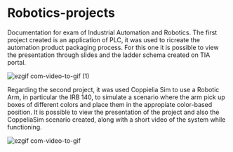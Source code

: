 # Robotics-projects

Documentation for exam of Industrial Automation and Robotics.
The first project created is an application of PLC, it was used to ricreate the automation product packaging process.
For this one it is possible to view the presentation through slides and the ladder schema created on TIA portal.

![ezgif com-video-to-gif (1)](https://github.com/Immaioz/IAAR/assets/49716352/1896b901-e3aa-4da5-b5f1-bfe9b325f5fa)


Regarding the second project, it was used Coppielia Sim to use a Robotic Arm, in particular the IRB 140, to simulate a scenario where the arm pick up
boxes of different colors and place them in the appropiate color-based position.
It is possible to view the presentation of the project and also the CoppeliaSim scenario created, along with a short video of the system while functioning.


![ezgif com-video-to-gif](https://github.com/Immaioz/IAAR/assets/49716352/f915fdd1-91d3-49c9-922c-7271ef14a8e9)

